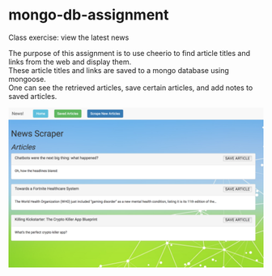 # mongo-db-assignment
Class exercise: view the latest news  

The purpose of this assignment is to use cheerio to find article titles and links from the web and display them.  
These article titles and links are saved to a mongo database using mongoose.  
One can see the retrieved articles, save certain articles, and add notes to saved articles.  

![alt text](news-scraper.png) 


